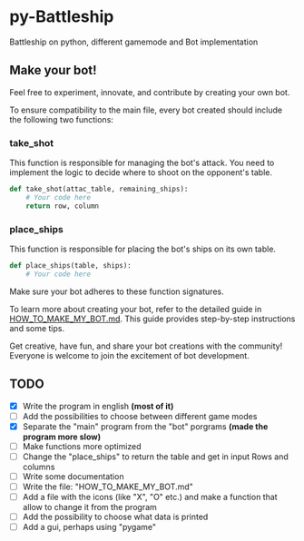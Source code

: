 # py-Battleship
Battleship on python, different gamemode and Bot implementation

## Make your bot!

Feel free to experiment, innovate, and contribute by creating your own bot.

To ensure compatibility to the main file, every bot created should include the following two functions:

### take_shot
This function is responsible for managing the bot's attack. You need to implement the logic to decide where to shoot on the opponent's table.

```python
def take_shot(attac_table, remaining_ships):
    # Your code here
    return row, column
```

### place_ships
This function is responsible for placing the bot's ships on its own table.

```python
def place_ships(table, ships):
    # Your code here
```
Make sure your bot adheres to these function signatures.


To learn more about creating your bot, refer to the detailed guide in [HOW_TO_MAKE_MY_BOT.md](HOW_TO_MAKE_MY_BOT.md). This guide provides step-by-step instructions and some tips.

Get creative, have fun, and share your bot creations with the community! Everyone is welcome to join the excitement of bot development.

## TODO

- [x] Write the program in english **(most of it)**
- [ ] Add the possibilities to choose between different game modes
- [x] Separate the "main" program from the "bot" porgrams **(made the program more slow)**
- [ ] Make functions more optimized
- [ ] Change the "place_ships" to return the table and get in input Rows and columns
- [ ] Write some documentation
- [ ] Write the file: "HOW_TO_MAKE_MY_BOT.md"
- [ ] Add a file with the icons (like "X", "O" etc.) and make a function that allow to change it from the program
- [ ] Add the possibility to choose what data is printed
- [ ] Add a gui, perhaps using "pygame"
